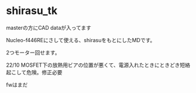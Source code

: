 # shirasu_tk

masterの方にCAD dataが入ってます

Nucleo-f446REにさして使える、shirasuをもとにしたMDです。

2つモーター回せます。

22/10 MOSFET下の放熱用ビアの位置が悪くて、電源入れたときにときどき短絡起こして危険。修正必要

fwはまだ
